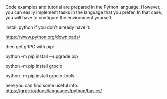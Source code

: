 Code examples and tutorial are prepared in the Python language. However, you can easily implement tasks in the language that you prefer. In that case, you will have to configure the environment yourself.

install python if you don't already have it:

https://www.python.org/downloads/

then get gRPC with pip:

python -m pip install --upgrade pip

python -m pip install grpcio

python -m pip install grpcio-tools

here you can find some useful info: https://grpc.io/docs/languages/python/basics/
